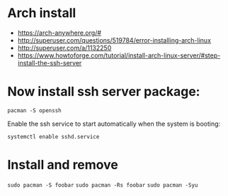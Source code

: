 # Arch install

* https://arch-anywhere.org/#
* http://superuser.com/questions/519784/error-installing-arch-linux
* http://superuser.com/a/1132250
* https://www.howtoforge.com/tutorial/install-arch-linux-server/#step-install-the-ssh-server

# Now install ssh server package:

`pacman -S openssh`

Enable the ssh service to start automatically when the system is booting:

`systemctl enable sshd.service`

# Install and remove
`sudo pacman -S foobar`
`sudo pacman -Rs foobar`
`sudo pacman -Syu`


